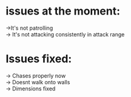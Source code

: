 # issues at the moment:
->It's not patrolling <br/>
-> It's not attacking consistently in attack range
# Issues fixed:
-> Chases properly now <br/>
-> Doesnt walk onto walls <br/>
-> Dimensions fixed
